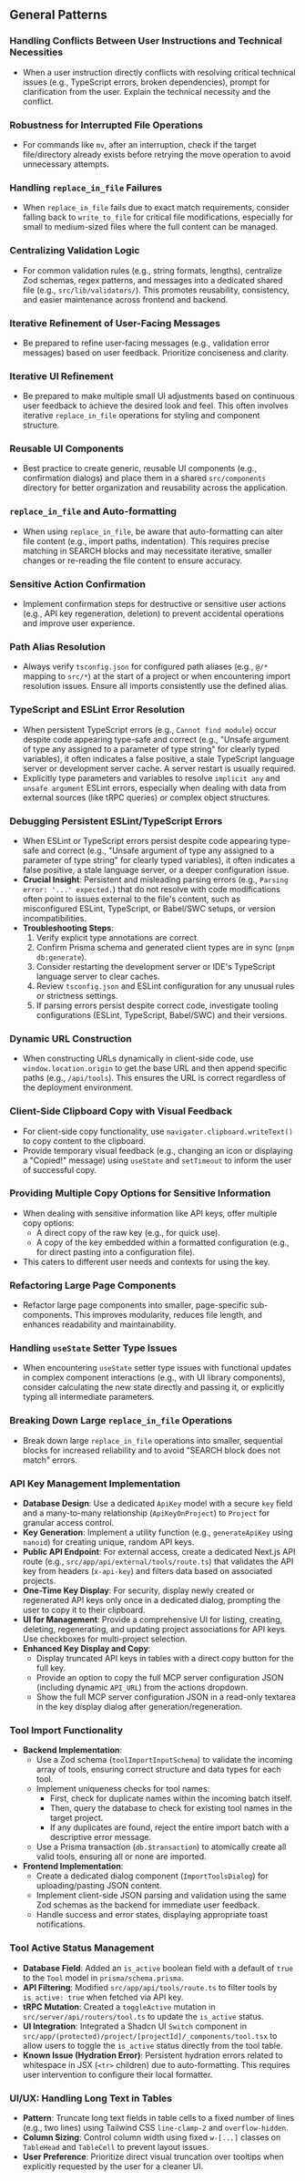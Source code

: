 ## General Patterns

### Handling Conflicts Between User Instructions and Technical Necessities

- When a user instruction directly conflicts with resolving critical technical issues (e.g., TypeScript errors, broken dependencies), prompt for clarification from the user. Explain the technical necessity and the conflict.

### Robustness for Interrupted File Operations

- For commands like `mv`, after an interruption, check if the target file/directory already exists before retrying the move operation to avoid unnecessary attempts.

### Handling `replace_in_file` Failures

- When `replace_in_file` fails due to exact match requirements, consider falling back to `write_to_file` for critical file modifications, especially for small to medium-sized files where the full content can be managed.

### Centralizing Validation Logic

- For common validation rules (e.g., string formats, lengths), centralize Zod schemas, regex patterns, and messages into a dedicated shared file (e.g., `src/lib/validators/`). This promotes reusability, consistency, and easier maintenance across frontend and backend.

### Iterative Refinement of User-Facing Messages

- Be prepared to refine user-facing messages (e.g., validation error messages) based on user feedback. Prioritize conciseness and clarity.

### Iterative UI Refinement

- Be prepared to make multiple small UI adjustments based on continuous user feedback to achieve the desired look and feel. This often involves iterative `replace_in_file` operations for styling and component structure.

### Reusable UI Components

- Best practice to create generic, reusable UI components (e.g., confirmation dialogs) and place them in a shared `src/components` directory for better organization and reusability across the application.

### `replace_in_file` and Auto-formatting

- When using `replace_in_file`, be aware that auto-formatting can alter file content (e.g., import paths, indentation). This requires precise matching in SEARCH blocks and may necessitate iterative, smaller changes or re-reading the file content to ensure accuracy.

### Sensitive Action Confirmation

- Implement confirmation steps for destructive or sensitive user actions (e.g., API key regeneration, deletion) to prevent accidental operations and improve user experience.

### Path Alias Resolution

- Always verify `tsconfig.json` for configured path aliases (e.g., `@/*` mapping to `src/*`) at the start of a project or when encountering import resolution issues. Ensure all imports consistently use the defined alias.

### TypeScript and ESLint Error Resolution

- When persistent TypeScript errors (e.g., `Cannot find module`) occur despite code appearing type-safe and correct (e.g., "Unsafe argument of type any assigned to a parameter of type string" for clearly typed variables), it often indicates a false positive, a stale TypeScript language server or development server cache. A server restart is usually required.
- Explicitly type parameters and variables to resolve `implicit any` and `unsafe argument` ESLint errors, especially when dealing with data from external sources (like tRPC queries) or complex object structures.

### Debugging Persistent ESLint/TypeScript Errors

- When ESLint or TypeScript errors persist despite code appearing type-safe and correct (e.g., "Unsafe argument of type any assigned to a parameter of type string" for clearly typed variables), it often indicates a false positive, a stale language server, or a deeper configuration issue.
- **Crucial Insight**: Persistent and misleading parsing errors (e.g., `Parsing error: '...' expected.`) that do not resolve with code modifications often point to issues external to the file's content, such as misconfigured ESLint, TypeScript, or Babel/SWC setups, or version incompatibilities.
- **Troubleshooting Steps**:
  1.  Verify explicit type annotations are correct.
  2.  Confirm Prisma schema and generated client types are in sync (`pnpm db:generate`).
  3.  Consider restarting the development server or IDE's TypeScript language server to clear caches.
  4.  Review `tsconfig.json` and ESLint configuration for any unusual rules or strictness settings.
  5.  If parsing errors persist despite correct code, investigate tooling configurations (ESLint, TypeScript, Babel/SWC) and their versions.

### Dynamic URL Construction

- When constructing URLs dynamically in client-side code, use `window.location.origin` to get the base URL and then append specific paths (e.g., `/api/tools`). This ensures the URL is correct regardless of the deployment environment.

### Client-Side Clipboard Copy with Visual Feedback

- For client-side copy functionality, use `navigator.clipboard.writeText()` to copy content to the clipboard.
- Provide temporary visual feedback (e.g., changing an icon or displaying a "Copied!" message) using `useState` and `setTimeout` to inform the user of successful copy.

### Providing Multiple Copy Options for Sensitive Information

- When dealing with sensitive information like API keys, offer multiple copy options:
  - A direct copy of the raw key (e.g., for quick use).
  - A copy of the key embedded within a formatted configuration (e.g., for direct pasting into a configuration file).
- This caters to different user needs and contexts for using the key.

### Refactoring Large Page Components

- Refactor large page components into smaller, page-specific sub-components. This improves modularity, reduces file length, and enhances readability and maintainability.

### Handling `useState` Setter Type Issues

- When encountering `useState` setter type issues with functional updates in complex component interactions (e.g., with UI library components), consider calculating the new state directly and passing it, or explicitly typing all intermediate parameters.

### Breaking Down Large `replace_in_file` Operations

- Break down large `replace_in_file` operations into smaller, sequential blocks for increased reliability and to avoid "SEARCH block does not match" errors.

### API Key Management Implementation

- **Database Design**: Use a dedicated `ApiKey` model with a secure `key` field and a many-to-many relationship (`ApiKeyOnProject`) to `Project` for granular access control.
- **Key Generation**: Implement a utility function (e.g., `generateApiKey` using `nanoid`) for creating unique, random API keys.
- **Public API Endpoint**: For external access, create a dedicated Next.js API route (e.g., `src/app/api/external/tools/route.ts`) that validates the API key from headers (`x-api-key`) and filters data based on associated projects.
- **One-Time Key Display**: For security, display newly created or regenerated API keys only once in a dedicated dialog, prompting the user to copy it to their clipboard.
- **UI for Management**: Provide a comprehensive UI for listing, creating, deleting, regenerating, and updating project associations for API keys. Use checkboxes for multi-project selection.
- **Enhanced Key Display and Copy**:
  - Display truncated API keys in tables with a direct copy button for the full key.
  - Provide an option to copy the full MCP server configuration JSON (including dynamic `API_URL`) from the actions dropdown.
  - Show the full MCP server configuration JSON in a read-only textarea in the key display dialog after generation/regeneration.

### Tool Import Functionality

- **Backend Implementation**:
  - Use a Zod schema (`toolImportInputSchema`) to validate the incoming array of tools, ensuring correct structure and data types for each tool.
  - Implement uniqueness checks for tool names:
    - First, check for duplicate names within the incoming batch itself.
    - Then, query the database to check for existing tool names in the target project.
    - If any duplicates are found, reject the entire import batch with a descriptive error message.
  - Use a Prisma transaction (`db.$transaction`) to atomically create all valid tools, ensuring all or none are imported.
- **Frontend Implementation**:
  - Create a dedicated dialog component (`ImportToolsDialog`) for uploading/pasting JSON content.
  - Implement client-side JSON parsing and validation using the same Zod schemas as the backend for immediate user feedback.
  - Handle success and error states, displaying appropriate toast notifications.

### Tool Active Status Management

- **Database Field**: Added an `is_active` boolean field with a default of `true` to the `Tool` model in `prisma/schema.prisma`.
- **API Filtering**: Modified `src/app/api/tools/route.ts` to filter tools by `is_active: true` when fetched via API key.
- **tRPC Mutation**: Created a `toggleActive` mutation in `src/server/api/routers/tool.ts` to update the `is_active` status.
- **UI Integration**: Integrated a Shadcn UI `Switch` component in `src/app/(protected)/project/[projectId]/_components/tool.tsx` to allow users to toggle the `is_active` status directly from the tool table.
- **Known Issue (Hydration Error)**: Persistent hydration errors related to whitespace in JSX (`<tr>` children) due to auto-formatting. This requires user intervention to configure their local formatter.

### UI/UX: Handling Long Text in Tables

- **Pattern**: Truncate long text fields in table cells to a fixed number of lines (e.g., two lines) using Tailwind CSS `line-clamp-2` and `overflow-hidden`.
- **Column Sizing**: Control column width using fixed `w-[...]` classes on `TableHead` and `TableCell` to prevent layout issues.
- **User Preference**: Prioritize direct visual truncation over tooltips when explicitly requested by the user for a cleaner UI.
